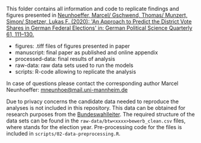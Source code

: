 This folder contains all information and code to replicate findings and figures presented in 
[Neunhoeffer, Marcel/ Gschwend, Thomas/ Munzert, Simon/ Stoetzer, Lukas F. (2020): 
'An Approach to Predict the District Vote Shares in German Federal Elections' 
in: German Political Science Quarterly 61, 111–130.](https://link.springer.com/content/pdf/10.1007/s11615-019-00216-3.pdf)

- figures: 		.tiff files of figures presented in paper
- manuscript: 		final paper as published and online appendix
- processed-data: 	final results of analysis
- raw-data: 		raw data sets used to run the models
- scripts: 		R-code allowing to replicate the analysis

In case of questions please contact the corresponding author Marcel Neunhoeffer: [mneunhoe@mail.uni-mannheim.de](mailto:mneunhoe@mail.uni-mannheim.de)

Due to privacy concerns the candidate data needed to reproduce the analyses is not included in this repository. This data can be obtained for research purposes from the [Bundeswahlleiter](https://www.bundeswahlleiter.de/info/kontakt.html). The required structure of the data sets can be found in the `raw-data/btw<xxxx>bewerb_clean.csv` files, where <xxxx> stands for the election year. Pre-processing code for the files is included in `scripts/02-data-preprocessing.R`.
